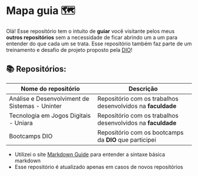 # Mapa guia 🗺
Olá! Esse repositório tem o intuito de **guiar** você visitante pelos meus **outros repositórios** sem a necessidade de ficar abrindo um a um para entender do que cada um se trata.
Esse repositório também faz parte de um treinamento e desafio de projeto proposto pela [DIO](https://web.dio.me/home)!

## 📚 Repositórios:

| Nome do repositório | Descrição |
----------------------|-----------|
Análise e Desenvolviment de Sistemas - Uninter | Repositório com os trabalhos desenvolvidos na **faculdade** |
Tecnologia em Jogos Digitais - Uniara | Repositório com os trabalhos desenvolvidos na **faculdade** |
Bootcamps DIO | Repositório com os bootcamps da **DIO** que participei |

- Utilizei o site [Markdown Guide](https://www.markdownguide.org/basic-syntax/) para entender a sintaxe básica markdown
- Esse repositório é atualizado apenas em casos de novos repositórios
